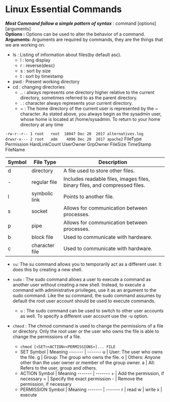 # Linux Essential Commands

***Most Command follow a simple pattern of syntax*** : command [options] [arguments] \
**Options :** Options can be used to alter the behavior of a command. \
**Arguments:** Arguments are required by commands, they are the things that we are working on.

- ls : Listing of information about files(by default asc).
    - l : long display
    - r : reverse(desc)
    - s : sort by size
    - t : sort by timestamp
- pwd : Present working directory
- cd : changing directories
    - .. : always represents one directory higher relative to the current directory, sometimes referred to as the parent directory.
    - . : character always represents your current directory.
    - ~ : The home directory of the current user is represented by the ~ character. As stated above, you always begin as the sysadmin user, whose home is located at /home/sysadmin. To return to your home directory at any time

`-rw-r--r-- 1 root   root  18047 Dec 20  2017 alternatives.log`       
`drwxr-x--- 2 root   adm    4096 Dec 20  2017 apache2`
FileType Permission HardLinkCount UserOwner GrpOwner FileSize TimeStamp FileName 

Symbol | File Type | Description
------- | --------- | ----------
d | directory | A file used to store other files. 
\- | regular file | Includes readable files, images files, binary files, and compressed files. 
l | symbolic link | Points to another file. 
s | socket | Allows for communication between processes. 
p | pipe | Allows for communication between processes. 
b | block file | Used to communicate with hardware. 
c | character file | Used to communicate with hardware. 

- `su`: The su command allows you to temporarily act as a different user. It does this by creating a new shell.
- `sudo` : The sudo command allows a user to execute a command as another user without creating a new shell. Instead, to execute a command with administrative privileges, use it as an argument to the sudo command. Like the su command, the sudo command assumes by default the root user account should be used to execute commands.
    - `u` : The sudo command can be used to switch to other user accounts as well. To specify a different user account use the -u option.

- `chmod` : The chmod command is used to change the permissions of a file or directory. Only the root user or the user who owns the file is able to change the permissions of a file.
    - `chmod [<SET><ACTION><PERMISSIONS>]... FILE`
    - SET
        Symbol | Meaning
        ------- | -------
        u | User: The user who owns the file.
        g | Group: The group who owns the file.
        o | Others: Anyone other than the user owner or member of the group owner.
        a | All: Refers to the user, group and others.
    - ACTION
        Symbol | Meaning
        ------- | -------
        \+ | Add the permission, if necessary
        = | Specify the exact permission
        \- | Remove the permission, if necessary
    - PERMISSION
        Symbol | Meaning
        ------- | -------
        r | read
        w | write
        x | execute
    
